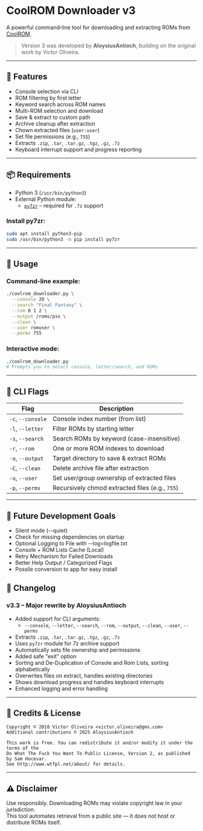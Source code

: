 # CoolROM Downloader v3

A powerful command‑line tool for downloading and extracting ROMs from [CoolROM](http://coolrom.com.au).

> Version 3 was developed by **AloysiusAntioch**, building on the original work by Victor Oliveira.

---

## 🧮 Features

- Console selection via CLI
- ROM filtering by first letter
- Keyword search across ROM names
- Multi-ROM selection and download
- Save & extract to custom path
- Archive cleanup after extraction
- Chown extracted files (`user:user`)
- Set file permissions (e.g., `755`)
- Extracts `.zip`, `.tar`, `.tar.gz`, `.tgz`, `.gz`, `.7z`
- Keyboard interrupt support and progress reporting

---

## 📦 Requirements

- Python 3 (`/usr/bin/python3`)
- External Python module:
  - [`py7zr`](https://pypi.org/project/py7zr/) – required for `.7z` support

### Install py7zr:

```bash
sudo apt install python3-pip
sudo /usr/bin/python3 -m pip install py7zr
```

---

## 🚀 Usage

### Command-line example:

```bash
./coolrom_downloader.py \
  --console 20 \
  --search "Final Fantasy" \
  --rom 0 1 2 \
  --output /roms/psx \
  --clean \
  --user romuser \
  --perms 755
```

### Interactive mode:

```bash
./coolrom_downloader.py
# Prompts you to select console, letter/search, and ROMs
```

---

## 🧰 CLI Flags

| Flag              | Description                                           |
|-------------------|-------------------------------------------------------|
| `-c`, `--console` | Console index number (from list)                      |
| `-l`, `--letter`  | Filter ROMs by starting letter                        |
| `-s`, `--search`  | Search ROMs by keyword (case-insensitive)             |
| `-r`, `--rom`     | One or more ROM indexes to download                   |
| `-o`, `--output`  | Target directory to save & extract ROMs               |
| `-C`, `--clean`   | Delete archive file after extraction                  |
| `-u`, `--user`    | Set user/group ownership of extracted files           |
| `-p`, `--perms`   | Recursively chmod extracted files (e.g., `755`)       |

---

## 📜 Future Development Goals
- Silent mode (--quiet)
- Check for missing dependencies on startup
- Optional Logging to File with --log=logfile.txt
- Console + ROM Lists Cache (Local)
- Retry Mechanism for Failed Downloads
- Better Help Output / Categorized Flags
- Possile conversion to app for easy install

## 📜 Changelog

### v3.3 – Major rewrite by **AloysiusAntioch**

- Added support for CLI arguments:
  - `--console`, `--letter`, `--search`, `--rom`, `--output`, `--clean`, `--user`, `--perms`
- Extracts `.zip`, `.tar`, `.tar.gz`, `.tgz`, `.gz`, `.7z`
- Uses `py7zr` module for 7z archive support
- Automatically sets file ownership and permissions
- Added safe "exit" option
- Sorting and De-Duplication of Console and Rom Lists, sorting alphabetically
- Overwrites files on extract, handles existing directories
- Shows download progress and handles keyboard interrupts
- Enhanced logging and error handling

---

## 👥 Credits & License

```
Copyright © 2018 Victor Oliveira <victor.oliveira@gmx.com>
Additional contributions © 2025 AloysiusAntioch

This work is free. You can redistribute it and/or modify it under the terms of the
Do What The Fuck You Want To Public License, Version 2, as published by Sam Hocevar.
See http://www.wtfpl.net/about/ for details.
```

---

## ⚠️ Disclaimer

Use responsibly. Downloading ROMs may violate copyright law in your jurisdiction.  
This tool automates retrieval from a public site — it does not host or distribute ROMs itself.
